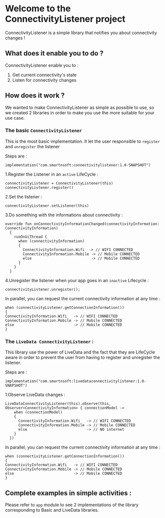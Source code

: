 # Welcome to the ConnectivityListener project

ConnectivityListener is a simple library that notifies you about connectivity changes !

## What does it enable you to do ?

ConnectivityListener enable you to :

1. Get current connectivity's state
2. Listen for connectivity changes

## How does it work ?

We wanted to make ConnectivityListener as simple as possible to use, so we created 2 libraries in order to make you use the more suitable for your use case.

### The basic `ConnectivityListener`

This is the most basic implementation. It let the user responsible to `register` and `unregister` the listener

Steps are : 

```
implementation("com.smartnsoft:connectivitylistener:1.0-SNAPSHOT")
```

1.Register the Listener in an `active` LifeCycle :

```
connectivityListener = ConnectivityListener(this)
connectivityListener.register()
```

2.Set the listener :

```
connectivityListener.setListener(this)
```

3.Do something with the informations about connectivity :

```
override fun onConnectivityInformationChanged(connectivityInformation: ConnectivityInformation)
  {
    runOnUiThread {
      when (connectivityInformation)
      {
        ConnectivityInformation.Wifi  -> // WIFI CONNECTED
        ConnectivityInformation.Mobile -> // Mobile CONNECTED
        else                           -> // Mobile CONNECTED
      }
    }
  }

```

4.Unregister the listener when your app goes in an `inactive` Lifecycle :

```
connectivityListener.unregister();
```
    

In parallel, you can request the current connectivity information at any time :

```
when (connectivityListener.getConnectionInformation())
{
ConnectivityInformation.Wifi   -> // WIFI CONNECTED
ConnectivityInformation.Mobile -> // Mobile CONNECTED
else                           -> // Mobile CONNECTED
}
```


### The `LiveData ConnectivityListener` :

This library use the power of LiveData and the fact that they are LifeCycle aware in order to prevent the user from having to register and unregister the listener.

Steps are :

```
implementation("com.smartnsoft:livedataconnectivitylistener:1.0-SNAPSHOT")
```

1.Observe LiveData changes :

```
LiveDataConnectivityListener(this).observe(this, Observer<ConnectivityInformation> { connectionModel ->
    when (connectionModel)
    {
      ConnectivityInformation.Wifi   -> // WIFI CONNECTED
      ConnectivityInformation.Mobile -> // Mobile CONNECTED
      else                           -> // NO internet
    }
  })
```

In parallel, you can request the current connectivity information at any time :

```
when (connectivityListener.getConnectionInformation())
{
ConnectivityInformation.Wifi   -> // WIFI CONNECTED
ConnectivityInformation.Mobile -> // Mobile CONNECTED
else                           -> // Mobile CONNECTED
}
```


## Complete examples in simple activities :

Please refer to `app` module to see 2 implementations of the library corresponding to Basic and LiveData libraries.



